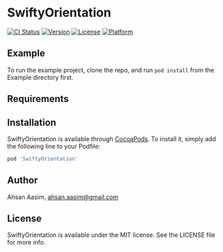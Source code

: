 # SwiftyOrientation

[![CI Status](https://img.shields.io/travis/ahsanaasim/SwiftyOrientation.svg?style=flat)](https://travis-ci.org/ahsanaasim/SwiftyOrientation)
[![Version](https://img.shields.io/cocoapods/v/SwiftyOrientation.svg?style=flat)](https://cocoapods.org/pods/SwiftyOrientation)
[![License](https://img.shields.io/cocoapods/l/SwiftyOrientation.svg?style=flat)](https://cocoapods.org/pods/SwiftyOrientation)
[![Platform](https://img.shields.io/cocoapods/p/SwiftyOrientation.svg?style=flat)](https://cocoapods.org/pods/SwiftyOrientation)

## Example

To run the example project, clone the repo, and run `pod install` from the Example directory first.

## Requirements

## Installation

SwiftyOrientation is available through [CocoaPods](https://cocoapods.org). To install
it, simply add the following line to your Podfile:

```ruby
pod 'SwiftyOrientation'
```

## Author

Ahsan Aasim, ahsan.aasim@gmail.com

## License

SwiftyOrientation is available under the MIT license. See the LICENSE file for more info.
